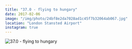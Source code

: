 ```yaml
---
title: "37.0 - flying to hungary"
date: 2017-02-06
image: "/img/photo/24bf8e2da7028ad1c45f7b32064ab067.jpg"
location: "London Stansted Airport"
instagram: true
---
```


![37.0 - flying to hungary](/img/photo/24bf8e2da7028ad1c45f7b32064ab067.jpg)
